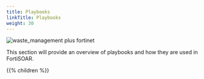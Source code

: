 ```yaml
---
title: Playbooks
linkTitle: Playbooks
weight: 30
---
```


![waste_management plus fortinet](wm_plus_fortinet.svg)

This section will provide an overview of playbooks and how they are used in FortiSOAR.

{{% children %}}
